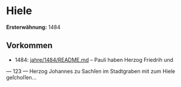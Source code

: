 # Hiele

**Ersterwähnung:** 1484

## Vorkommen
- 1484: [jahre/1484/README.md](../jahre/1484/README.md) – Pauli haben Herzog Friedrih und


— 123 —
Herzog Johannes zu Sachſen im Stadtgraben mit zum
Hiele geſchoſſen...
